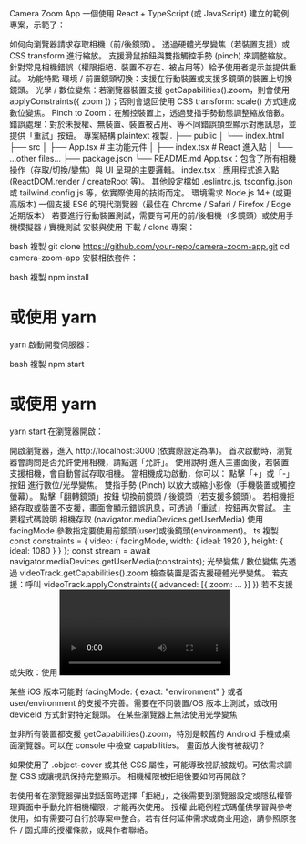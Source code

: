 Camera Zoom App
一個使用 React + TypeScript (或 JavaScript) 建立的範例專案，示範了：

如何向瀏覽器請求存取相機（前/後鏡頭）。
透過硬體光學變焦（若裝置支援）或 CSS transform 進行縮放。
支援滑鼠按鈕與雙指觸控手勢 (pinch) 來調整縮放。
針對常見相機錯誤（權限拒絕、裝置不存在、被占用等）給予使用者提示並提供重試。
功能特點
環境 / 前置鏡頭切換：支援在行動裝置或支援多鏡頭的裝置上切換鏡頭。
光學 / 數位變焦：若瀏覽器裝置支援 getCapabilities().zoom，則會使用 applyConstraints({ zoom })；否則會退回使用 CSS transform: scale() 方式達成數位變焦。
Pinch to Zoom：在觸控裝置上，透過雙指手勢動態調整縮放倍數。
錯誤處理：對於未授權、無裝置、裝置被占用、等不同錯誤類型顯示對應訊息，並提供「重試」按鈕。
專案結構
plaintext
複製
.
├── public
│   └── index.html
├── src
│   ├── App.tsx          # 主功能元件
│   ├── index.tsx        # React 進入點
│   └── ...other files...
├── package.json
└── README.md
App.tsx：包含了所有相機操作（存取/切換/變焦）與 UI 呈現的主要邏輯。
index.tsx：應用程式進入點 (ReactDOM.render / createRoot 等)。
其他設定檔如 .eslintrc.js, tsconfig.json 或 tailwind.config.js 等，依實際使用的技術而定。
環境需求
Node.js 14+ (或更高版本)
一個支援 ES6 的現代瀏覽器（最佳在 Chrome / Safari / Firefox / Edge 近期版本）
若要進行行動裝置測試，需要有可用的前/後相機（多鏡頭）或使用手機模擬器 / 實機測試
安裝與使用
下載 / clone 專案：

bash
複製
git clone https://github.com/your-repo/camera-zoom-app.git
cd camera-zoom-app
安裝相依套件：

bash
複製
npm install
# 或使用 yarn
yarn
啟動開發伺服器：

bash
複製
npm start
# 或使用 yarn
yarn start
在瀏覽器開啟：

開啟瀏覽器，進入 http://localhost:3000 (依實際設定為準)。
首次啟動時，瀏覽器會詢問是否允許使用相機，請點選「允許」。
使用說明
進入主畫面後，若裝置支援相機，會自動嘗試存取相機。
當相機成功啟動，你可以：
點擊「+」或「-」按鈕 進行數位/光學變焦。
雙指手勢 (Pinch) 以放大或縮小影像（手機裝置或觸控螢幕）。
點擊「翻轉鏡頭」按鈕 切換前鏡頭 / 後鏡頭（若支援多鏡頭）。
若相機拒絕存取或裝置不支援，畫面會顯示錯誤訊息，可透過「重試」按鈕再次嘗試。
主要程式碼說明
相機存取 (navigator.mediaDevices.getUserMedia)
使用 facingMode 參數指定要使用前鏡頭(user)或後鏡頭(environment)。
ts
複製
const constraints = {
  video: {
    facingMode,
    width: { ideal: 1920 },
    height: { ideal: 1080 }
  }
};
const stream = await navigator.mediaDevices.getUserMedia(constraints);
光學變焦 / 數位變焦
先透過 videoTrack.getCapabilities().zoom 檢查裝置是否支援硬體光學變焦。
若支援：呼叫 videoTrack.applyConstraints({ advanced: [{ zoom: ... }] })
若不支援或失敗：使用 <video style="transform: scale(...)" /> 模擬數位縮放。
Pinch to Zoom
監聽 touchstart, touchmove, touchend 事件，計算雙指間距變化比率，動態更新縮放倍數。
錯誤處理
依照不同錯誤類型（NotAllowedError, NotFoundError, NotReadableError 等）顯示提示訊息，協助使用者排除權限設定或相機裝置問題。
常見問題
為什麼在 iOS Safari 上無法切換後鏡頭？

某些 iOS 版本可能對 facingMode: { exact: "environment" } 或者 user/environment 的支援不完善。需要在不同裝置/OS 版本上測試，或改用 deviceId 方式針對特定鏡頭。
在某些瀏覽器上無法使用光學變焦

並非所有裝置都支援 getCapabilities().zoom，特別是較舊的 Android 手機或桌面瀏覽器。可以在 console 中檢查 capabilities。
畫面放大後有被裁切？

如果使用了 .object-cover 或其他 CSS 屬性，可能導致視訊被裁切。可依需求調整 CSS 或讓視訊保持完整顯示。
相機權限被拒絕後要如何再開啟？

若使用者在瀏覽器彈出對話窗時選擇「拒絕」，之後需要到瀏覽器設定或隱私權管理頁面中手動允許相機權限，才能再次使用。
授權
此範例程式碼僅供學習與參考使用，如有需要可自行於專案中整合。若有任何延伸需求或商业用途，請參照原套件 / 函式庫的授權條款，或與作者聯絡。

